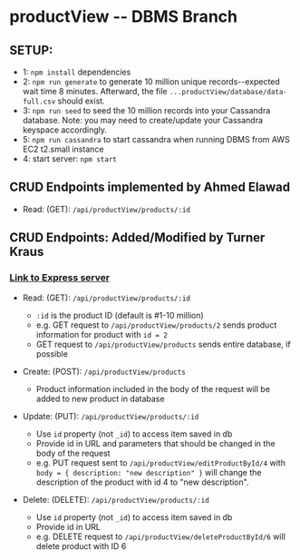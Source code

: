 # productView -- DBMS Branch
## SETUP:
- 1: `npm install` dependencies
- 2: `npm run generate` to generate 10 million unique records--expected wait time 8 minutes. Afterward, the file `...productView/database/data-full.csv` should exist.
- 3: `npm run seed` to seed the 10 million records into your Cassandra database. Note: you may need to create/update your Cassandra keyspace accordingly.
- 5: `npm run cassandra` to start cassandra when running DBMS from AWS EC2 t2.small instance
- 4: start server: `npm start`

## CRUD Endpoints implemented by Ahmed Elawad
- Read: (GET): `/api/productView/products/:id`

## CRUD Endpoints: Added/Modified by Turner Kraus
### [Link to Express server](https://github.com/Neil-Catrick-Harris/productView/blob/master/server/app.js)
- Read: (GET): `/api/productView/products/:id`
  - `:id` is the product ID (default is #1-10 million)
  - e.g. GET request to `/api/productView/products/2` sends product information for product with `id = 2`
  - GET request to `/api/productView/products` sends entire database, if possible

- Create: (POST): `/api/productView/products`
  - Product information included in the body of the request will be added to new product in database

- Update: (PUT): `/api/productView/products/:id`
  - Use `id` property (not `_id`) to access item saved in db
  - Provide id in URL and parameters that should be changed in the body of the request
  - e.g. PUT request sent to `/api/productView/editProductById/4` with `body = { description: "new description" }` will change the description of the product with id 4 to "new description".

- Delete: (DELETE): `/api/productView/products/:id`
  - Use `id` property (not `_id`) to access item saved in db
  - Provide id in URL
  - e.g. DELETE request to `/api/productView/deleteProductById/6` will delete product with ID 6
